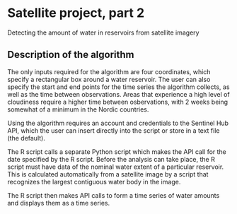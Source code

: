 # Satellite project, part 2

 Detecting the amount of water in reservoirs from satellite imagery

## Description of the algorithm

The only inputs required for the algorithm are four coordinates, which specify a rectangular box around a water reservoir. The user can also specify the start and end points for the time series the algorithm collects, as well as the time between observations. Areas that experience a high level of cloudiness require a higher time between osbervations, with 2 weeks being somewhat of a minimum in the Nordic countries. 

Using the algorithm requires an account and credentials to the Sentinel Hub API, which the user can insert directly into the script or store in a text file (the default).

The R script calls a separate Python script which makes the API call for the date specified by the R script. Before the analysis can take place, the R script must have data of the nominal water extent of a particular reservoir. This is calculated automatically from a satellite image by a script that recognizes the largest contiguous water body in the image. 

The R script then makes API calls to form a time series of water amounts and displays them as a time series. 
